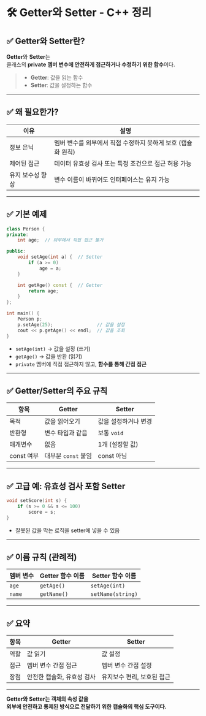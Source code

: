 # 🛠️ Getter와 Setter - C++ 정리

## ✅ Getter와 Setter란?

**Getter**와 **Setter**는  
클래스의 **private 멤버 변수에 안전하게 접근하거나 수정하기 위한 함수**이다.

> - **Getter**: 값을 읽는 함수  
> - **Setter**: 값을 설정하는 함수

---

## ✅ 왜 필요한가?

| 이유                      | 설명 |
|---------------------------|------|
| 정보 은닉                 | 멤버 변수를 외부에서 직접 수정하지 못하게 보호 (캡슐화 원칙) |
| 제어된 접근               | 데이터 유효성 검사 또는 특정 조건으로 접근 허용 가능 |
| 유지 보수성 향상          | 변수 이름이 바뀌어도 인터페이스는 유지 가능 |

---

## ✅ 기본 예제

```cpp
class Person {
private:
    int age;  // 외부에서 직접 접근 불가

public:
    void setAge(int a) {  // Setter
        if (a >= 0)
            age = a;
    }

    int getAge() const {  // Getter
        return age;
    }
};

int main() {
    Person p;
    p.setAge(25);                // 값을 설정
    cout << p.getAge() << endl;  // 값을 조회
}
```

- `setAge(int)` → 값을 설정 (쓰기)
- `getAge()` → 값을 반환 (읽기)
- `private` 멤버에 직접 접근하지 않고, **함수를 통해 간접 접근**

---

## ✅ Getter/Setter의 주요 규칙

| 항목        | Getter                     | Setter                      |
|-------------|----------------------------|-----------------------------|
| 목적        | 값을 읽어오기              | 값을 설정하거나 변경        |
| 반환형      | 변수 타입과 같음            | 보통 `void`                |
| 매개변수    | 없음                       | 1개 (설정할 값)            |
| const 여부  | 대부분 `const` 붙임         | const 아님                 |

---

## ✅ 고급 예: 유효성 검사 포함 Setter

```cpp
void setScore(int s) {
    if (s >= 0 && s <= 100)
        score = s;
}
```

- 잘못된 값을 막는 로직을 setter에 넣을 수 있음

---

## ✅ 이름 규칙 (관례적)

| 멤버 변수 | Getter 함수 이름 | Setter 함수 이름 |
|------------|------------------|------------------|
| `age`      | `getAge()`       | `setAge(int)`    |
| `name`     | `getName()`      | `setName(string)`|

---

## ✅ 요약

| 항목     | Getter                      | Setter                        |
|----------|-----------------------------|-------------------------------|
| 역할     | 값 읽기                     | 값 설정                       |
| 접근     | 멤버 변수 간접 접근         | 멤버 변수 간접 설정           |
| 장점     | 안전한 캡슐화, 유효성 검사 | 유지보수 편리, 보호된 접근   |

---

**Getter와 Setter는 객체의 속성 값을  
**외부에 안전하고 통제된 방식으로 전달**하기 위한 캡슐화의 핵심 도구이다.**
